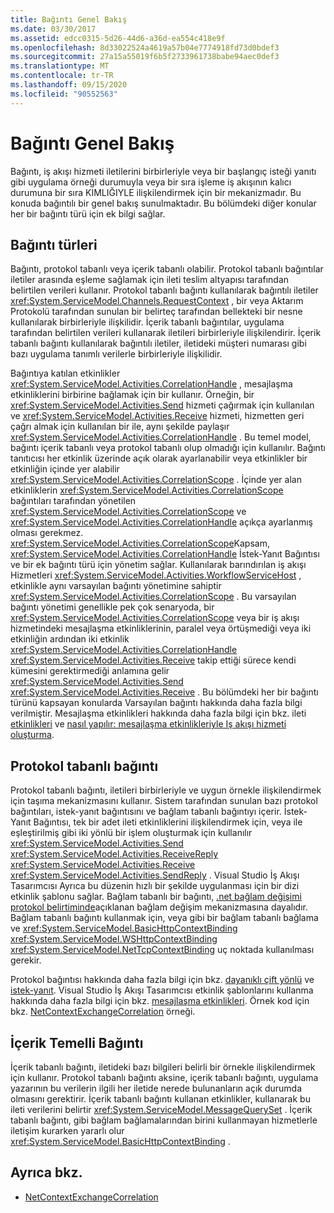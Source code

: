```yaml
---
title: Bağıntı Genel Bakış
ms.date: 03/30/2017
ms.assetid: edcc0315-5d26-44d6-a36d-ea554c418e9f
ms.openlocfilehash: 8d33022524a4619a57b04e7774918fd73d0bdef3
ms.sourcegitcommit: 27a15a55019f6b5f2733961738babe94aec0def3
ms.translationtype: MT
ms.contentlocale: tr-TR
ms.lasthandoff: 09/15/2020
ms.locfileid: "90552563"
---
```

# <a name="correlation-overview"></a>Bağıntı Genel Bakış
Bağıntı, iş akışı hizmeti iletilerini birbirleriyle veya bir başlangıç isteği yanıtı gibi uygulama örneği durumuyla veya bir sıra işleme iş akışının kalıcı durumuna bir sıra KIMLIĞIYLE ilişkilendirmek için bir mekanizmadır. Bu konuda bağıntılı bir genel bakış sunulmaktadır. Bu bölümdeki diğer konular her bir bağıntı türü için ek bilgi sağlar.  
  
## <a name="types-of-correlation"></a>Bağıntı türleri  
 Bağıntı, protokol tabanlı veya içerik tabanlı olabilir. Protokol tabanlı bağıntılar iletiler arasında eşleme sağlamak için ileti teslim altyapısı tarafından belirtilen verileri kullanır. Protokol tabanlı bağıntı kullanılarak bağıntılı iletiler <xref:System.ServiceModel.Channels.RequestContext> , bir veya Aktarım Protokolü tarafından sunulan bir belirteç tarafından bellekteki bir nesne kullanılarak birbirleriyle ilişkilidir. İçerik tabanlı bağıntılar, uygulama tarafından belirtilen verileri kullanarak iletileri birbirleriyle ilişkilendirir. İçerik tabanlı bağıntı kullanılarak bağıntılı iletiler, iletideki müşteri numarası gibi bazı uygulama tanımlı verilerle birbirleriyle ilişkilidir.  
  
 Bağıntıya katılan etkinlikler <xref:System.ServiceModel.Activities.CorrelationHandle> , mesajlaşma etkinliklerini birbirine bağlamak için bir kullanır. Örneğin, bir <xref:System.ServiceModel.Activities.Send> hizmeti çağırmak için kullanılan ve <xref:System.ServiceModel.Activities.Receive> hizmeti, hizmetten geri çağrı almak için kullanılan bir ile, aynı şekilde paylaşır <xref:System.ServiceModel.Activities.CorrelationHandle> . Bu temel model, bağıntı içerik tabanlı veya protokol tabanlı olup olmadığı için kullanılır. Bağıntı tanıtıcısı her etkinlik üzerinde açık olarak ayarlanabilir veya etkinlikler bir etkinliğin içinde yer alabilir <xref:System.ServiceModel.Activities.CorrelationScope> . İçinde yer alan etkinliklerin <xref:System.ServiceModel.Activities.CorrelationScope> bağıntıları tarafından yönetilen <xref:System.ServiceModel.Activities.CorrelationScope> ve <xref:System.ServiceModel.Activities.CorrelationHandle> açıkça ayarlanmış olması gerekmez. <xref:System.ServiceModel.Activities.CorrelationScope>Kapsam, <xref:System.ServiceModel.Activities.CorrelationHandle> İstek-Yanıt Bağıntısı ve bir ek bağıntı türü için yönetim sağlar. Kullanılarak barındırılan iş akışı Hizmetleri <xref:System.ServiceModel.Activities.WorkflowServiceHost> , etkinlikle aynı varsayılan bağıntı yönetimine sahiptir <xref:System.ServiceModel.Activities.CorrelationScope> . Bu varsayılan bağıntı yönetimi genellikle pek çok senaryoda, bir <xref:System.ServiceModel.Activities.CorrelationScope> veya bir iş akışı hizmetindeki mesajlaşma etkinliklerinin, paralel veya örtüşmediği veya iki etkinliğin ardından iki etkinlik <xref:System.ServiceModel.Activities.CorrelationHandle> <xref:System.ServiceModel.Activities.Receive> takip ettiği sürece kendi kümesini gerektirmediği anlamına gelir <xref:System.ServiceModel.Activities.Send> <xref:System.ServiceModel.Activities.Receive> . Bu bölümdeki her bir bağıntı türünü kapsayan konularda Varsayılan bağıntı hakkında daha fazla bilgi verilmiştir. Mesajlaşma etkinlikleri hakkında daha fazla bilgi için bkz. ileti [etkinlikleri](messaging-activities.md) ve [nasıl yapılır: mesajlaşma etkinlikleriyle Iş akışı hizmeti oluşturma](how-to-create-a-workflow-service-with-messaging-activities.md).  
  
## <a name="protocol-based-correlation"></a>Protokol tabanlı bağıntı

Protokol tabanlı bağıntı, iletileri birbirleriyle ve uygun örnekle ilişkilendirmek için taşıma mekanizmasını kullanır. Sistem tarafından sunulan bazı protokol bağıntıları, istek-yanıt bağıntısını ve bağlam tabanlı bağıntıyı içerir. İstek-Yanıt Bağıntısı, tek bir adet ileti etkinliklerini ilişkilendirmek için, veya ile eşleştirilmiş gibi iki yönlü bir işlem oluşturmak için kullanılır <xref:System.ServiceModel.Activities.Send> <xref:System.ServiceModel.Activities.ReceiveReply> <xref:System.ServiceModel.Activities.Receive> <xref:System.ServiceModel.Activities.SendReply> . Visual Studio İş Akışı Tasarımcısı Ayrıca bu düzenin hızlı bir şekilde uygulanması için bir dizi etkinlik şablonu sağlar. Bağlam tabanlı bir bağıntı, [.net bağlam değişimi protokol belirtiminde](/openspecs/windows_protocols/mc-netcex/a7f26280-491f-465b-9914-c5eb5322dbb4)açıklanan bağlam değişim mekanizmasına dayalıdır. Bağlam tabanlı bağıntı kullanmak için, veya gibi bir bağlam tabanlı bağlama ve <xref:System.ServiceModel.BasicHttpContextBinding> <xref:System.ServiceModel.WSHttpContextBinding> <xref:System.ServiceModel.NetTcpContextBinding> uç noktada kullanılması gerekir.  
  
Protokol bağıntısı hakkında daha fazla bilgi için bkz. [dayanıklı çift yönlü](durable-duplex-correlation.md) ve [istek-yanıt](request-reply-correlation.md). Visual Studio İş Akışı Tasarımcısı etkinlik şablonlarını kullanma hakkında daha fazla bilgi için bkz. [mesajlaşma etkinlikleri](messaging-activities.md). Örnek kod için bkz. [NetContextExchangeCorrelation](/previous-versions/dotnet/netframework-4.0/ee662963(v=vs.100)) örneği.  
  
## <a name="content-based-correlation"></a>İçerik Temelli Bağıntı

İçerik tabanlı bağıntı, iletideki bazı bilgileri belirli bir örnekle ilişkilendirmek için kullanır. Protokol tabanlı bağıntı aksine, içerik tabanlı bağıntı, uygulama yazarının bu verilerin ilgili her iletide nerede bulunanların açık durumda olmasını gerektirir. İçerik tabanlı bağıntı kullanan etkinlikler, kullanarak bu ileti verilerini belirtir <xref:System.ServiceModel.MessageQuerySet> . İçerik tabanlı bağıntı, gibi bağlam bağlamalarından birini kullanmayan hizmetlerle iletişim kurarken yararlı olur <xref:System.ServiceModel.BasicHttpContextBinding> .
  
## <a name="see-also"></a>Ayrıca bkz.

- [NetContextExchangeCorrelation](/previous-versions/dotnet/netframework-4.0/ee662963(v=vs.100))
